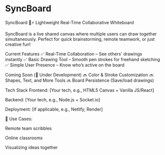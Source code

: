 # SyncBoard
SyncBoard 🎨⚡
Lightweight Real-Time Collaborative Whiteboard

SyncBoard is a live shared canvas where multiple users can draw together simultaneously. Perfect for quick brainstorming, remote teamwork, or just creative fun!

Current Features
✅ Real-Time Collaboration – See others' drawings instantly
✅ Basic Drawing Tool – Smooth pen strokes for freehand sketching
✅ Simple User Presence – Know who’s active on the board

Coming Soon (🚧 Under Development)
🔜 Color & Stroke Customization
🔜 Shapes, Text, and More Tools
🔜 Board Persistence (Save/load drawings)

Tech Stack
Frontend: [Your tech, e.g., HTML5 Canvas + Vanilla JS/React]

Backend: [Your tech, e.g., Node.js + Socket.io]

Deployment: [If applicable, e.g., Netlify, Render]

🌟 Use Cases:

Remote team scribbles

Online classrooms

Visualizing ideas together
